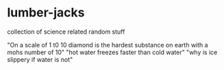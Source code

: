 # lumber-jacks
collection of science related random stuff

"On a scale of 1 t0 10 diamond is the hardest substance on earth with a mohs number of 10"
"hot water freezes faster than cold water"
"why is ice slippery if water is not"
